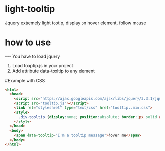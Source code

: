 # light-tooltip
Jquery extremely light tootip, display on hover element, follow mouse

# how to use
--- You have to load jquery <script src="https://ajax.googleapis.com/ajax/libs/jquery/3.3.1/jquery.min.js"></script>
1) Load tooptip.js in your project <head></head>
2) Add attribute data-tooltip to any element

#Example with CSS
```HTML
<html>
  <head>
    <script src="https://ajax.googleapis.com/ajax/libs/jquery/3.3.1/jquery.min.js"></script>
    <script src="tooltip.js"></script>
    <link rel="stylesheet" type="text/css" href="tooltip..min.css">
    <style>
      .div-tooltip {display:none; position:absolute; border:1px solid #333;  background-color:#161616; border-radius:5px; padding:10px; color:#fff; font-size:12px Arial; }
    </style>
  </head>
  <body>
    <span data-tooltip="I'm a tooltip message">hover me</span>
  </body>
</html>
```
